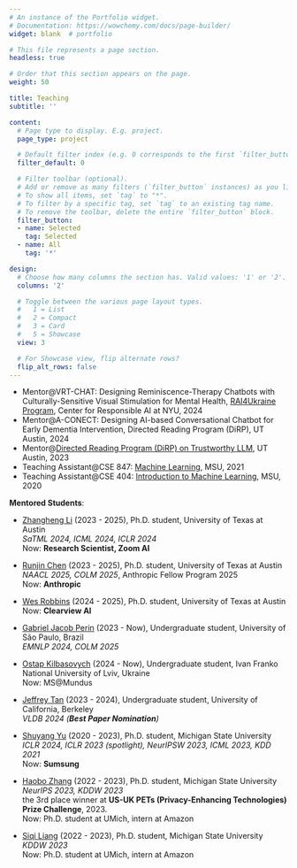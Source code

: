 ```yaml
---
# An instance of the Portfolio widget.
# Documentation: https://wowchemy.com/docs/page-builder/
widget: blank  # portfolio

# This file represents a page section.
headless: true

# Order that this section appears on the page.
weight: 50

title: Teaching
subtitle: ''

content:
  # Page type to display. E.g. project.
  page_type: project

  # Default filter index (e.g. 0 corresponds to the first `filter_button` instance below).
  filter_default: 0

  # Filter toolbar (optional).
  # Add or remove as many filters (`filter_button` instances) as you like.
  # To show all items, set `tag` to "*".
  # To filter by a specific tag, set `tag` to an existing tag name.
  # To remove the toolbar, delete the entire `filter_button` block.
  filter_button:
  - name: Selected
    tag: Selected
  - name: All
    tag: '*'

design:
  # Choose how many columns the section has. Valid values: '1' or '2'.
  columns: '2'

  # Toggle between the various page layout types.
  #   1 = List
  #   2 = Compact
  #   3 = Card
  #   5 = Showcase
  view: 3

  # For Showcase view, flip alternate rows?
  flip_alt_rows: false
---
```


<!-- **Courses**: -->
* Mentor@VRT-CHAT: Designing Reminiscence-Therapy Chatbots with Culturally-Sensitive Visual Stimulation for Mental Health, [RAI4Ukraine Program](https://airesponsibly.net/RAIforUkraine/), Center for Responsible AI at NYU, 2024
* Mentor@A-CONECT: Designing AI-based Conversational Chatbot for Early Dementia Intervention, Directed Reading Program (DiRP), UT Austin, 2024
* Mentor@[Directed Reading Program (DiRP) on Trustworthy LLM](/project/dirp-trust-llm/), UT Austin, 2023
* Teaching Assistant@CSE 847: [Machine Learning](https://msu-ml.github.io/), MSU, 2021
* Teaching Assistant@CSE 404: [Introduction to Machine Learning](https://msu-ml.github.io/), MSU, 2020


**Mentored Students**:
<!-- Co-mentored with my advisor:
* Zhangheng Li, PhD student at UTAustin, GenAI Privacy ([SaTML'24](publication/2023finetune_privacy/))
* Haobo Zhang, PhD student at MSU, DL Privacy ([NeurIPS'23](publication/2023neurips_i2f/))
* Shuyang Yu, PhD student at MSU, AI Security ([ICLR'24](publication/2023one_image_watermark/), [ICML'23](publication/datafree_backdoor2023icml/), [ICLR'23 Spotlight](publication/foster2023/)) -->

- [Zhangheng Li](https://scholar.google.com/citations?user=NZCLqZMAAAAJ&hl=zh-CN) (2023 - 2025), Ph.D. student, University of Texas at Austin    
  _SaTML 2024, ICML 2024, ICLR 2024_    
  Now: **Research Scientist, Zoom AI**

- [Runjin Chen](https://chenrunjin.github.io/) (2023 - 2025), Ph.D. student, University of Texas at Austin  
  _NAACL 2025, COLM 2025_, Anthropic Fellow Program 2025    
  Now: **Anthropic**

- [Wes Robbins](https://wes-robbins.xyz/) (2024 - 2025), Ph.D. student, University of Texas at Austin  
  Now: **Clearview AI**

- [Gabriel Jacob Perin](https://scholar.google.com/citations?user=Ihn-OugAAAAJ&hl=en) (2023 - Now), Undergraduate student, University of São Paulo, Brazil  
  _EMNLP 2024, COLM 2025_

- [Ostap Kilbasovych](https://www.linkedin.com/in/ostap-kilbasovych-b88830175/?trk=public_profile_browsemap&originalSubdomain=ua) (2024 - Now), Undergraduate student, Ivan Franko National University of Lviv, Ukraine  
  Now: MS@Mundus

- [Jeffrey Tan](https://www.linkedin.com/in/tanjeffreyz/) (2023 - 2024), Undergraduate student, University of California, Berkeley  
  _VLDB 2024 (**Best Paper Nomination**)_

- [Shuyang Yu](https://scholar.google.com.hk/citations?user=ftBPf3oAAAAJ&hl=en) (2020 - 2023), Ph.D. student, Michigan State University  
  _ICLR 2024, ICLR 2023 (spotlight), NeurIPSW 2023, ICML 2023, KDD 2021_  
  Now: **Sumsung**

- [Haobo Zhang](https://scholar.google.com/citations?user=uiNEZZQAAAAJ&hl=en) (2022 - 2023), Ph.D. student, Michigan State University  
  _NeurIPS 2023, KDDW 2023_  
  the 3rd place winner at **US-UK PETs (Privacy-Enhancing Technologies) Prize Challenge**, 2023.  
  Now: Ph.D. student at UMich, intern at Amazon

- [Siqi Liang](https://agentds.github.io/) (2022 - 2023), Ph.D. student, Michigan State University  
  _KDDW 2023_  
  Now: Ph.D. student at UMich, intern at Amazon
